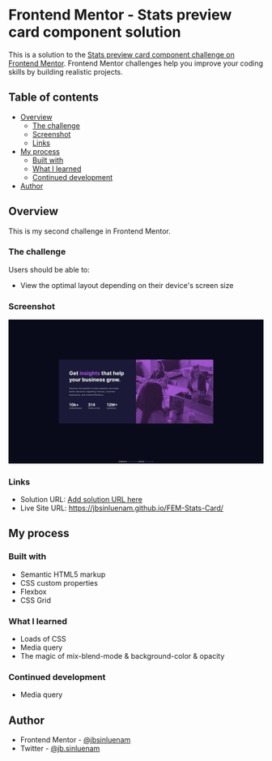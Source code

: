 # Frontend Mentor - Stats preview card component solution

This is a solution to the [Stats preview card component challenge on Frontend Mentor](https://www.frontendmentor.io/challenges/stats-preview-card-component-8JqbgoU62). Frontend Mentor challenges help you improve your coding skills by building realistic projects.

## Table of contents

- [Overview](#overview)
  - [The challenge](#the-challenge)
  - [Screenshot](#screenshot)
  - [Links](#links)
- [My process](#my-process)
  - [Built with](#built-with)
  - [What I learned](#what-i-learned)
  - [Continued development](#continued-development)
- [Author](#author)

## Overview

This is my second challenge in Frontend Mentor.

### The challenge

Users should be able to:

- View the optimal layout depending on their device's screen size

### Screenshot

![](screenshot.jpg)

### Links

- Solution URL: [Add solution URL here](https://your-solution-url.com)
- Live Site URL: https://jbsinluenam.github.io/FEM-Stats-Card/

## My process

### Built with

- Semantic HTML5 markup
- CSS custom properties
- Flexbox
- CSS Grid

### What I learned

- Loads of CSS
- Media query
- The magic of mix-blend-mode & background-color & opacity

### Continued development

- Media query

## Author

- Frontend Mentor - [@jbsinluenam](https://www.frontendmentor.io/profile/jbsinluenam)
- Twitter - [@jb.sinluenam](https://www.twitter.com/jbsinluenam)
